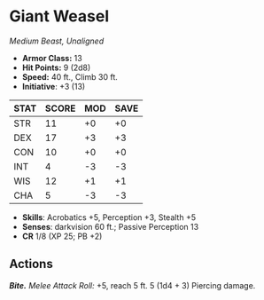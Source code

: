 # Giant Weasel

*Medium Beast, Unaligned*

- **Armor Class:** 13
- **Hit Points:** 9 (2d8)
- **Speed:** 40 ft., Climb 30 ft.
- **Initiative**: +3 (13)

|STAT|SCORE|MOD|SAVE|
| --- | --- | --- | ---- |
| STR | 11 | +0 | +0 |
| DEX | 17 | +3 | +3 |
| CON | 10 | +0 | +0 |
| INT | 4 | -3 | -3 |
| WIS | 12 | +1 | +1 |
| CHA | 5 | -3 | -3 |

- **Skills**: Acrobatics +5, Perception +3, Stealth +5
- **Senses**: darkvision 60 ft.; Passive Perception 13
- **CR** 1/8 (XP 25; PB +2)

## Actions

***Bite.*** *Melee Attack Roll:* +5, reach 5 ft. 5 (1d4 + 3) Piercing damage.


